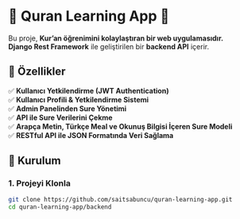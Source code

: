 # 📖 Quran Learning App 🚀  

Bu proje, **Kur’an öğrenimini kolaylaştıran bir web uygulamasıdır.**  
**Django Rest Framework** ile geliştirilen bir **backend API** içerir.  

## 📌 Özellikler  
✅ **Kullanıcı Yetkilendirme (JWT Authentication)**  
✅ **Kullanıcı Profili & Yetkilendirme Sistemi**  
✅ **Admin Panelinden Sure Yönetimi**  
✅ **API ile Sure Verilerini Çekme**  
✅ **Arapça Metin, Türkçe Meal ve Okunuş Bilgisi İçeren Sure Modeli**  
✅ **RESTful API ile JSON Formatında Veri Sağlama**  



## 📌 Kurulum  

### **1. Projeyi Klonla**  
```bash
git clone https://github.com/saitsabuncu/quran-learning-app.git
cd quran-learning-app/backend

